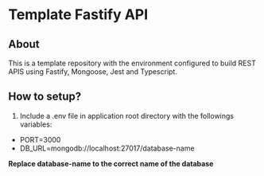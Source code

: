 # Template Fastify API

## About

This is a template repository with the environment configured to build REST APIS using Fastify, Mongoose, Jest and Typescript.

## How to setup?

1. Include a .env file in application root directory with the followings variables:

- PORT=3000
- DB_URL=mongodb://localhost:27017/database-name

**Replace database-name to the correct name of the database**
